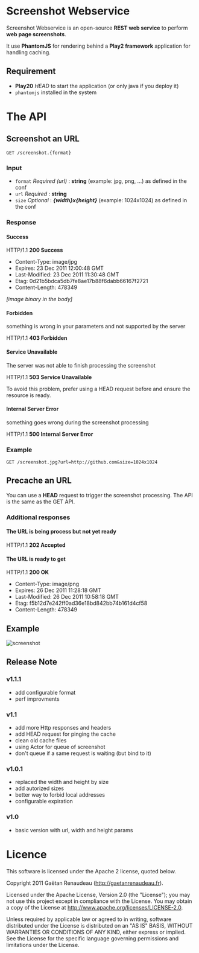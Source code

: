 Screenshot Webservice
=====================

Screenshot Webservice is an open-source **REST web service** to perform **web page screenshots**.

It use **PhantomJS** for rendering behind a **Play2 framework** application for handling caching.

Requirement
-----------

* **Play20** *HEAD* to start the application (or only java if you deploy it)
* `phantomjs` installed in the system


The API
=======

Screenshot an URL
-----------------

`GET /screenshot.{format}`

### Input

* `format` *Required (url)* : **string** (example: jpg, png, ...) as defined in the conf
* `url` *Required* : **string**
* `size` *Optional* : ***{width}*x*{height}*** (example: 1024x1024) as defined in the conf

### Response

#### Success

HTTP/1.1 **200 Success**

* Content-Type: image/jpg
* Expires: 23 Dec 2011 12:00:48 GMT
* Last-Modified: 23 Dec 2011 11:30:48 GMT
* Etag: 0d21b5bdca5db7fe8ae17b88f6dabb66167f2721
* Content-Length: 478349

*[image binary in the body]*

#### Forbidden

something is wrong in your parameters and not supported by the server

HTTP/1.1 **403 Forbidden**

#### Service Unavailable

The server was not able to finish processing the screenshot

HTTP/1.1 **503 Service Unavailable**

To avoid this problem, prefer using a HEAD request before and ensure the resource is ready.


#### Internal Server Error

something goes wrong during the screenshot processing

HTTP/1.1 **500 Internal Server Error**

### Example

`GET /screenshot.jpg?url=http://github.com&size=1024x1024`

Precache an URL
-----------------
You can use a **HEAD** request to trigger the screenshot processing.
The API is the same as the GET API.

### Additional responses

#### The URL is being process but not yet ready

HTTP/1.1 **202 Accepted**

#### The URL is ready to get

HTTP/1.1 **200 OK**

* Content-Type: image/png
* Expires: 26 Dec 2011 11:28:18 GMT
* Last-Modified: 26 Dec 2011 10:58:18 GMT
* Etag: f5b12d7e242ff0ad36e18bd842bb74b161d4cf58
* Content-Length: 478349

Example
-------

![screenshot](http://i.imgur.com/rt3w6.png)


Release Note
------------

### v1.1.1
  * add configurable format
  * perf improvments

### v1.1
  * add more Http responses and headers
  * add HEAD request for pinging the cache
  * clean old cache files
  * using Actor for queue of screenshot
  * don't queue if a same request is waiting (but bind to it)

### v1.0.1
  * replaced the width and height by size
  * add autorized sizes
  * better way to forbid local addresses
  * configurable expiration

### v1.0
  * basic version with url, width and height params

Licence
=======

This software is licensed under the Apache 2 license, quoted below.

Copyright 2011 Gaëtan Renaudeau (http://gaetanrenaudeau.fr).

Licensed under the Apache License, Version 2.0 (the "License"); you may not use this project except in compliance with the License. You may obtain a copy of the License at http://www.apache.org/licenses/LICENSE-2.0.

Unless required by applicable law or agreed to in writing, software distributed under the License is distributed on an "AS IS" BASIS, WITHOUT WARRANTIES OR CONDITIONS OF ANY KIND, either express or implied. See the License for the specific language governing permissions and limitations under the License.
